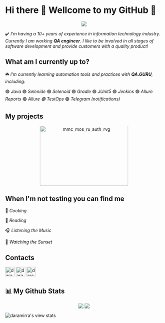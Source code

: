 # Hi there :herb: Wellcome to my GitHub :purple_heart:
<p align="center">
  <img src="https://readme-typing-svg.herokuapp.com?color=9152C0&size=30&center=true&vCenter=true&lines=Daria+Lapshinova;QA+engineer" />
</p>

:heavy_check_mark: *I’m having a 10+ years of experience in information technology industry. Currently I am working **QA engineer**. I like to be involved in all stages of software development and provide customers with a quality product!*

## What am I currently up to?
:shamrock:  *I’m currently learning automation tools and practices with **QA.GURU**, including:*

:green_circle: *Java* :purple_circle: *Selenide* :green_circle: *Selenoid* :purple_circle: *Gradle* :green_circle: *JUnit5* :purple_circle: *Jenkins* :green_circle: *Allure Reports* :purple_circle: *Allure :green_circle: TestOps* :purple_circle: *Telegram (notifications)*

## My projects
<p align="center">
  <a href="https://github.com/daramirra/mmc_mos_ru_auth_rvg"><img title="UI tests" width="282" src="https://denvercoder1-github-readme-stats.vercel.app/api/pin/?username=daramirra&repo=mmc_mos_ru_auth_rvg&theme=buefy&border_color=9152C0&title_color=9152C0&text_color=20793B&icon_color=9152C0&show_icons=false" alt="mmc_mos_ru_auth_rvg"  height="192px" ></a> 
  </p>
  <!--
    <a href="https://github.com/daramirra/mmc_mos_ru_auth_rvg"><img width="282" src="https://denvercoder1-github-readme-stats.vercel.app/api/pin/?username=daramirra&repo=mmc_mos_ru_auth_rvg&theme=buefy&border_color=9152C0&title_color=9152C0&text_color=20793B&icon_color=9152C0&show_icons=false" alt="mmc_mos_ru_auth_rvg"  height="192px" ></a>
    <a href="https://github.com/daramirra/mmc_mos_ru_auth_rvg"><img width="282" src="https://denvercoder1-github-readme-stats.vercel.app/api/pin/?username=daramirra&repo=mmc_mos_ru_auth_rvg&theme=buefy&border_color=9152C0&title_color=9152C0&text_color=20793B&icon_color=9152C0&show_icons=false" alt="mmc_mos_ru_auth_rvg"  height="192px" ></a>
</p>
<p align="left">
  <a href="https://github.com/daramirra?tab=repositories&sort=stargazers"><img alt="All Repositories" title="All Repositories" src="https://custom-icon-badges.herokuapp.com/badge/-All%20Repos-20793B?style=for-the-badge&logoColor=white&logo=repo"/></a>
</p>
-->

## When I'm not testing you can find me
:mushroom: *Cooking*

:open_book: *Reading*

:headphones: *Listening the Music*

:purple_heart: *Watching the Sunset*

## Contacts
[<img title="Github" alt="daramirra | Github" width="30px" src="https://github.githubassets.com/favicons/favicon.svg">](https://github.com/daramirra)
[<img title="Telegram" alt="daramirra | Telegram" width="30px" src="https://telegram.org/favicon.ico">](https://t.me/daramirra) 
[<img title="Instagram" alt="daramirra | Instagram" width="30px" src="https://www.instagram.com/static/images/ico/favicon-192.png/68d99ba29cc8.png">](https://www.instagram.com/daramira)

## :bar_chart: My Github Stats

<p align="center">
<a href="https://github.com/daramirra/github-readme-stats"><img align="center" src="https://github-readme-stats.vercel.app/api?username=daramirra&show_icons=true&line_height=20&icon_color=1CC074&include_all_commits=true&theme=buefy&hide_border=true"/></a> 
<a href="https://github.com/daramirra/github-readme-stats"><img align="center" src="https://github-readme-stats.vercel.app/api/top-langs/?username=daramirra&line_height=20&layout=compact&theme=buefy&hide_border=true" /></a>
</p>

![daramirra's view stats](https://komarev.com/ghpvc/?username=daramirra&style=flat-square&color=9152C0)

<!--
- ⚡ Fun fact: ...
![daramirra's view stats](https://komarev.com/ghpvc/?username=daramirra-gh&color=blueviolet&style=flat)
<p align="center"> 
    <a href="https://github.com/daramirra?tab=repositories&sort=stargazers">
    <img alt="total stars" title="Total stars on GitHub" src="https://custom-icon-badges.herokuapp.com/badge/dynamic/json?logo=star&color=55960c&labelColor=488207&label=Stars&style=for-the-badge&query=%24.stars&url=https://api.github-star-counter.workers.dev/user/daramirra"/></a>
  <a href="https://github.com/daramirra/">
    <img alt="views" title="GitHub profile views" src="https://viewcountxero.000webhostapp.com/"/></a>
<a href="https://github.com/daramirra?tab=followers">
    <img alt="followers" title="Follow me on Github" src="https://custom-icon-badges.herokuapp.com/github/followers/daramirra?color=236ad3&labelColor=1155ba&style=for-the-badge&logo=person-add&label=Follow&logoColor=white"/></a>
</p>

| <a href="https://github.com/daramirra/github-readme-stats"><img align="center" src="https://github-readme-stats.vercel.app/api?username=daramirra&show_icons=true&line_height=20&icon_color=1CC074&include_all_commits=true&theme=buefy&hide_border=true"/></a> | <a href="https://github.com/daramirra/github-readme-stats"><img align="center" src="https://github-readme-stats.vercel.app/api/top-langs/?username=daramirra&line_height=20&layout=compact&theme=buefy&hide_border=true" /></a> |
| ------------- | ------------- |
-->
